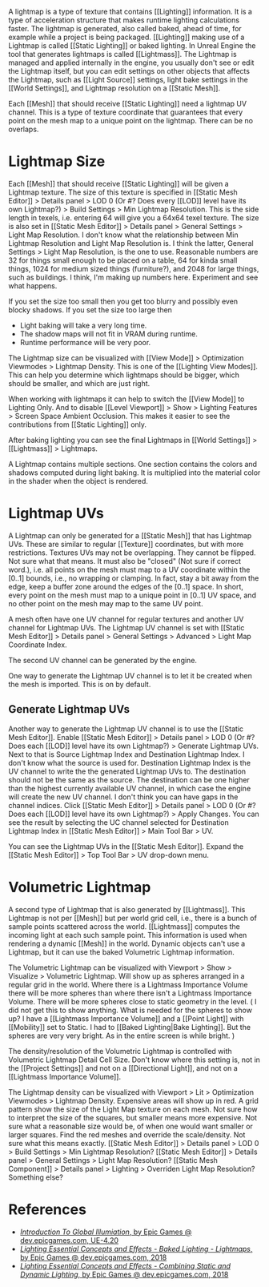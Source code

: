 A lightmap is a type of texture that contains [[Lighting]] information.
It is a type of acceleration structure that makes runtime lighting calculations faster.
The lightmap is generated, also called baked, ahead of time, for example while a project is being packaged.
[[Lighting]] making use of a Lightmap is called [[Static Lighting]] or baked lighting.
In Unreal Engine the tool that generates lightmaps is called [[Lightmass]].
The Lightmap is managed and applied internally in the engine, you usually don't see or edit the Lightmap itself,
but you can edit settings on other objects that affects the Lightmap, such as [[Light Source]] settings, light bake settings in the [[World Settings]], and Lightmap resolution on a [[Static Mesh]].

Each [[Mesh]] that should receive [[Static Lighting]] need a lightmap UV channel.
This is a type of texture coordinate that guarantees that every point on the mesh map to a unique point on the lightmap.
There can be no overlaps.


# Lightmap Size

Each [[Mesh]] that should receive [[Static Lighting]] will be given a Lightmap texture.
The size of this texture is specified in [[Static Mesh Editor]] > Details panel > LOD 0 (Or #? Does every [[LOD]] level have its own Lightmap?) > Build Settings > Min Lightmap Resolution.
This is the side length in texels, i.e. entering 64 will give you a 64x64 texel texture.
The size is also set in [[Static Mesh Editor]] > Details panel > General Settings > Light Map Resolution.
I don't know what the relationship between Min Lightmap Resolution and Light Map Resolution is.
I think the latter, General Settings > Light Map Resolution, is the one to use.
Reasonable numbers are 32 for things small enough to be placed on a table, 64 for kinda small things, 1024 for medium sized things (furniture?), and 2048 for large things, such as buildings.
I think, I'm making up numbers here. Experiment and see what happens.

If you set the size too small then you get too blurry and possibly even blocky shadows.
If you set the size too large then
- Light baking will take a very long time.
- The shadow maps will not fit in VRAM during runtime.
- Runtime performance will be very poor.

The Lightmap size can be visualized with [[View Mode]] > Optimization Viewmodes > Lightmap Density.
This is one of the [[Lighting View Modes]].
This can help you determine which lightmaps should be bigger, which should be smaller, and which are just right.


When working with lightmaps it can help to switch the [[View Mode]] to Lighting Only.
And to disable [[Level Viewport]] > Show > Lighting Features > Screen Space Ambient Occlusion.
This makes it easier to see the contributions from [[Static Lighting]] only.

After baking lighting you can see the final Lightmaps in [[World Settings]] > [[Lightmass]] > Lightmaps.

A Lightmap contains multiple sections.
One section contains the colors and shadows computed during light baking.
It is multiplied into the material color in the shader when the object is rendered.


# Lightmap UVs

A Lightmap can only be generated for a [[Static Mesh]] that has Lightmap UVs.
These are similar to regular [[Texture]] coordinates, but with more restrictions.
Textures UVs may not be overlapping.
They cannot be flipped. Not sure what that means.
It must also be "closed" (Not sure if correct word.), i.e. all points on the mesh must map to a UV coordinate within the [0..1] bounds, i.e., no wrapping or clamping.
In fact, stay a bit away from the edge, keep a buffer zone around the edges of the [0..1] space.
In short, every point on the mesh must map to a unique point in [0..1] UV space, and no other point on the mesh may map to the same UV point.

A mesh often have one UV channel for regular textures and another UV channel for Lightmap UVs.
The Lightmap UV channel is set with [[Static Mesh Editor]] > Details panel > General Settings > Advanced > Light Map Coordinate Index.

The second UV channel can be generated by the engine.

One way to generate the Lightmap UV channel is to let it be created when the mesh is imported. This is on by default.


## Generate Lightmap UVs

Another way to generate the Lightmap UV channel is to use the [[Static Mesh Editor]].
Enable [[Static Mesh Editor]] > Details panel > LOD 0 (Or #? Does each [[LOD]] level have its own Lightmap?) > Generate Lightmap UVs.
Next to that is Source Lightmap Index and Destination Lightmap Index.
I don't know what the source is used for.
Destination Lightmap Index is the UV channel to write the the generated Lightmap UVs to.
The destination should not be the same as the source.
The destination can be one higher than the highest currently available UV channel, in which case the engine will create the new UV channel.
I don't think you can have gaps in the channel indices.
Click [[Static Mesh Editor]] > Details panel > LOD 0 (Or #? Does each [[LOD]] level have its own Lightmap?) > Apply Changes.
You can see the result by selecting the UC channel selected for Destination Lightmap Index in [[Static Mesh Editor]] > Main Tool Bar > UV.

You can see the Lightmap UVs in the [[Static Mesh Editor]].
Expand the [[Static Mesh Editor]] > Top Tool Bar > UV drop-down menu.


# Volumetric Lightmap

A second type of Lightmap that is also generated by [[Lightmass]].
This Lightmap is not per [[Mesh]] but per world grid cell, i.e., there is a bunch of sample points scattered across the world.
[[Lightmass]] computes the incoming light at each such sample point.
This information is used when rendering a dynamic [[Mesh]] in the world.
Dynamic objects can't use a Lightmap, but it can use the baked Volumetric Lightmap information.

The Volumetric Lightmap can be visualized with Viewport > Show > Visualize > Volumetric Lightmap.
Will show up as spheres arranged in a regular grid in the world.
Where there is a Lightmass Importance Volume there will be more spheres than where there isn't a Lightmass Importance Volume.
There will be more spheres close to static geometry in the level.
(
I did not get this to show anything.
What is needed for the spheres to show up?
I have a [[Lightmass Importance Volume]] and a [[Point Light]] with [[Mobility]] set to Static.
I had to [[Baked Lighting|Bake Lighting]].
But the spheres are very very bright. As in the entire screen is while bright.
)

The density/resolution of the Volumetric Lightmap is controlled with Volumetric Lightmap Detail Cell Size.
Don't know where this setting is, not in the [[Project Settings]] and not on a [[Directional Light]], and not on a [[Lightmass Importance Volume]].

The Lightmap density can be visualized with Viewport > Lit > Optimization Viewmodes > Lightmap Density.
Expensive areas will show up in red.
A grid pattern show the size of the Light Map texture on each mesh.
Not sure how to interpret the size of the squares, but smaller means more expensive.
Not sure what a reasonable size would be, of when one would want smaller or larger squares.
Find the red meshes and override the scale/density.
Not sure what this means exactly.
[[Static Mesh Editor]] > Details panel > LOD 0 > Build Settings > Min Lightmap Resolution?
[[Static Mesh Editor]] > Details panel > General Settings > Light Map Resolution?
[[Static Mesh Component]] > Details panel > Lighting > Overriden Light Map Resolution?
Something else?


# References

- [_Introduction To Global Illumiation_, by Epic Games @ dev.epicgames.com, UE-4.20](https://dev.epicgames.com/community/learning/courses/yon/introducing-global-illumination/yo8/introduction-to-global-illumination)
- [_Lighting Essential Concepts and Effects - Baked Lighting - Lightmaps_, by Epic Games @ dev.epicgames.com, 2018](https://dev.epicgames.com/community/learning/courses/Xwp/lighting-essential-concepts-and-effects/zVO/baked-lighting-lightmaps)
- [_Lighting Essential Concepts and Effects - Combining Static and Dynamic Lighting_, by Epic Games @ dev.epicgames.com, 2018](https://dev.epicgames.com/community/learning/courses/Xwp/lighting-essential-concepts-and-effects/P0R/combining-static-and-dynamic-lighting)
